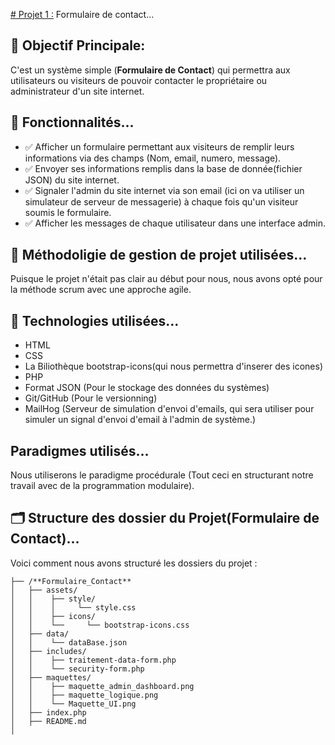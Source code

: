 <u># Projet 1 :</u> Formulaire de contact... 


## 🎯 Objectif Principale:
C'est un système simple (**Formulaire de Contact**) qui permettra aux utilisateurs ou visiteurs de pouvoir contacter le propriétaire ou administrateur d'un site internet.

## 🚀 Fonctionnalités...

- ✅ Afficher un formulaire permettant aux visiteurs de remplir leurs informations via des champs (Nom, email, numero, message).
- ✅ Envoyer ses informations remplis dans la base de donnée(fichier JSON) du site internet.
- ✅  Signaler l'admin du site internet via son email (ici on va utiliser un simulateur de serveur de messagerie) à chaque fois qu'un visiteur soumis le formulaire.
- ✅  Afficher les messages de chaque utilisateur dans une interface admin.

## 🧰 Méthodoligie de gestion de projet utilisées...

Puisque le projet n'était pas clair au début pour nous, nous avons opté pour la méthode scrum avec une approche agile.

## 🧰 Technologies utilisées...

- HTML
- CSS
- La Biliothèque bootstrap-icons(qui nous permettra d'inserer des icones)
- PHP
- Format JSON (Pour le stockage des données du systèmes)
- Git/GitHub (Pour le versionning)
- MailHog (Serveur de simulation d'envoi d'emails, qui sera utiliser pour simuler un signal d'envoi d'email à l'admin de système.)

## Paradigmes utilisés...

Nous utiliserons le paradigme procédurale (Tout ceci en structurant notre travail avec de la programmation modulaire).

## 🗂️ Structure des dossier du Projet(**Formulaire de Contact**)...

Voici comment nous avons structuré les dossiers du projet :

```
├── /**Formulaire_Contact**
│   ├── assets/
│   │    ├── style/
│   │    │     └── style.css
│   │    ├── icons/
│   │    └──     └── bootstrap-icons.css
│   ├── data/
│   │    └── dataBase.json
│   ├── includes/
│   │    ├── traitement-data-form.php
│   │    └── security-form.php
│   ├── maquettes/
│   │    ├── maquette_admin_dashboard.png
│   │    ├── maquette_logique.png 
│   │    └── Maquette_UI.png    
│   ├── index.php 
│   ├── README.md
│ 
```